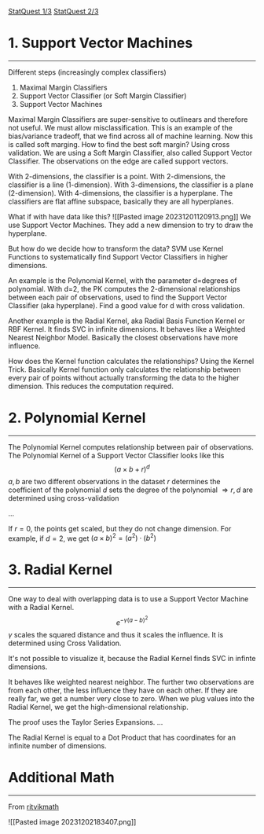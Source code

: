 [StatQuest 1/3](https://www.youtube.com/watch?v=efR1C6CvhmE)
[StatQuest 2/3](https://www.youtube.com/watch?v=Toet3EiSFcM)
# 1. Support Vector Machines
---
Different steps (increasingly complex classifiers)
1. Maximal Margin Classifiers
2. Support Vector Classifier (or Soft Margin Classifier)
3. Support Vector Machines

Maximal Margin Classifiers are super-sensitive to outlinears and therefore not useful.
We must allow misclassification.
This is an example of the bias/variance tradeoff, that we find across all of machine learning.
Now this is called soft marging.
How to find the best soft margin? Using cross validation.
We are using a Soft Margin Classifier, also called Support Vector Classifier.
The observations on the edge are called support vectors.

With 2-dimensions, the classifier is a point.
With 2-dimensions, the classifier is a line (1-dimension).
With 3-dimensions, the classifier is a plane (2-dimension).
With 4-dimensions, the classifier is a hyperplane.
The classifiers are flat affine subspace, basically they are all hyperplanes.

What if with have data like this?
![[Pasted image 20231201120913.png]]
We use Support Vector Machines.
They add a new dimension to try to draw the hyperplane.

But how do we decide how to transform the data?
SVM use Kernel Functions to systematically find Support Vector Classifiers in higher dimensions.

An example is the Polynomial Kernel, with the parameter d=degrees of polynomial.
With d=2, the PK computes the 2-dimensional relationships between each pair of observations, used to find the Support Vector Classifier (aka hyperplane).
Find a good value for d with cross validation.

Another example is the Radial Kernel, aka Radial Basis Function Kernel or RBF Kernel.
It finds SVC in infinite dimensions.
It behaves like a Weighted Nearest Neighbor Model.
Basically the closest observations have more influence.

How does the Kernel function calculates the relationships?
Using the Kernel Trick.
Basically Kernel function only calculates the relationship between every pair of points without actually transforming the data to the higher dimension.
This reduces the computation required.

# 2. Polynomial Kernel
---
The Polynomial Kernel computes relationship between pair of observations. 
The Polynomial Kernel of a Support Vector Classifier looks like this $$(a\times b+r)^d$$
$a,b$ are two different observations in the dataset
$r$ determines the coefficient of the polynomial
$d$ sets the degree of the polynomial
$\Rightarrow r,d$ are determined using cross-validation

...

If $r=0$, the points get scaled, but they do not change dimension.
For example, if $d=2$, we get $(a\times b)^2=(a^2)\cdot(b^2)$





# 3. Radial Kernel
---
One way to deal with overlapping data is to use a Support Vector Machine with a Radial Kernel.
$$e^{-\gamma(a-b)^2}$$
$\gamma$ scales the squared distance and thus it scales the influence. It is determined using Cross Validation.

It's not possible to visualize it, because the Radial Kernel finds SVC in infinte dimensions.

It behaves like weighted nearest neighbor.
The further two observations are from each other, the less influence they have on each other. If they are really far, we get a number very close to zero.
When we plug values into the Radial Kernel, we get the high-dimensional relationship.

The proof uses the Taylor Series Expansions.
...

The Radial Kernel is equal to a Dot Product that has coordinates for an infinite number of dimensions.


# Additional Math
---
From [ritvikmath](https://www.youtube.com/watch?v=bM4_AstaBZo)

![[Pasted image 20231202183407.png]]





